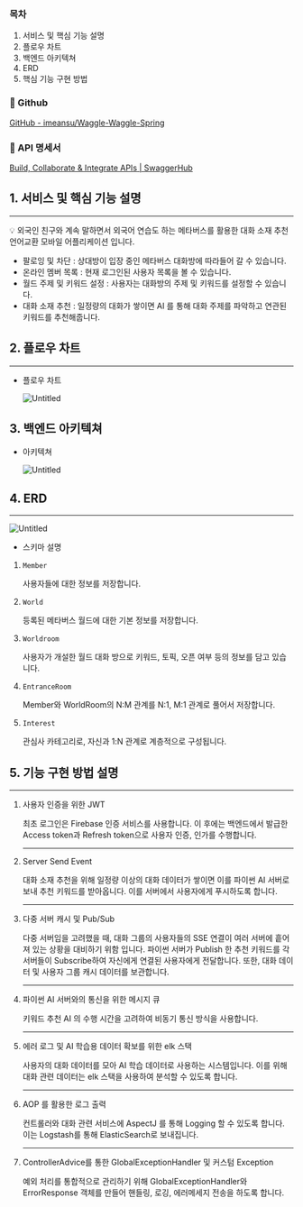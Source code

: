 ### 목차

1. 서비스 및 핵심 기능 설명
2. 플로우 차트
3. 백엔드 아키텍쳐
4. ERD
5. 핵심 기능 구현 방법

### 🔗 Github

[GitHub - imeansu/Waggle-Waggle-Spring](https://github.com/imeansu/Waggle-Waggle-Spring)

### 📲 API 명세서

[Build, Collaborate & Integrate APIs | SwaggerHub](https://app.swaggerhub.com/apis/waggle6/waggle/1.0.0-oas3)

## 1. 서비스 및 핵심 기능 설명

---

<aside>
💡 외국인 친구와 계속 말하면서 외국어 연습도 하는
메타버스를 활용한 대화 소재 추천 언어교환 모바일 어플리케이션 입니다.

</aside>

- 팔로잉 및 차단 : 상대방이 입장 중인 메타버스 대화방에 따라들어 갈 수 있습니다.
- 온라인 멤버 목록 : 현재 로그인된 사용자 목록을 볼 수 있습니다.
- 월드 주제 및 키워드 설정 : 사용자는 대화방의 주제 및 키워드를 설정할 수 있습니다.
- 대화 소재 추천 : 일정량의 대화가 쌓이면 AI 를 통해 대화 주제를 파악하고 연관된 키워드를 추천해줍니다.

## 2. 플로우 차트

---

- 플로우 차트
    
    ![Untitled](https://www.notion.so/image/https%3A%2F%2Fs3-us-west-2.amazonaws.com%2Fsecure.notion-static.com%2F5181e3a1-045a-44d3-8019-1bf4e48de128%2FUntitled.png?table=block&id=0acb975c-ce4f-450f-8c5b-3dde82bf72a3&spaceId=3ff3cc55-be4f-4375-ab1b-692684f19695&width=2000&userId=cf16c311-461d-4956-8b1a-92572df9e58c&cache=v2)
    

## 3. 백엔드 아키텍쳐

- 아키텍쳐
    
    ![Untitled](https://www.notion.so/image/https%3A%2F%2Fs3-us-west-2.amazonaws.com%2Fsecure.notion-static.com%2F85a02b40-1eba-4eb7-8d5b-cf04900308c0%2FUntitled.png?table=block&id=4137a135-209a-4702-843f-d9e37ed79121&spaceId=3ff3cc55-be4f-4375-ab1b-692684f19695&width=2000&userId=cf16c311-461d-4956-8b1a-92572df9e58c&cache=v2)
    

## 4. ERD

---

![Untitled](https://www.notion.so/image/https%3A%2F%2Fs3-us-west-2.amazonaws.com%2Fsecure.notion-static.com%2Fdd816ad6-3af4-47d0-a3b5-58ef24ebd348%2FUntitled.png?table=block&id=058d593b-3d40-44eb-afdb-59957b8212f8&spaceId=3ff3cc55-be4f-4375-ab1b-692684f19695&width=2000&userId=cf16c311-461d-4956-8b1a-92572df9e58c&cache=v2)

- 스키마 설명
1. `Member`
    
    사용자들에 대한 정보를 저장합니다.
    
2. `World`
    
    등록된 메타버스 월드에 대한 기본 정보를 저장합니다.
    
3. `Worldroom`
    
    사용자가 개설한 월드 대화 방으로 키워드, 토픽, 오픈 여부 등의 정보를 담고 있습니다.
    
4. `EntranceRoom`
    
    Member와 WorldRoom의 N:M 관계를 N:1, M:1  관계로 풀어서 저장합니다.
    
5. `Interest`
    
    관심사 카테고리로, 자신과 1:N 관계로 계층적으로 구성됩니다.
    

## 5. 기능 구현 방법 설명

---

1. 사용자 인증을 위한 JWT
    
    최초 로그인은 Firebase 인증 서비스를 사용합니다. 이 후에는 백엔드에서 발급한 Access token과 Refresh token으로 사용자 인증, 인가를 수행합니다.
    
    ---
    
2. Server Send Event
    
    대화 소재 추천을 위해 일정량 이상의 대화 데이터가 쌓이면 이를 파이썬 AI 서버로 보내 추천 키워드를 받아옵니다. 이를 서버에서 사용자에게 푸시하도록 합니다.
    
    ---
    
3. 다중 서버 캐시 및 Pub/Sub
    
    다중 서버임을 고려했을 때, 대화 그룹의 사용자들의 SSE 연결이 여러 서버에 흩어져 있는 상황을 대비하기 위함 입니다. 파이썬 서버가 Publish 한 추천 키워드를 각 서버들이 Subscribe하여 자신에게 연결된 사용자에게 전달합니다. 또한, 대화 데이터 및 사용자 그룹 캐시 데이터를 보관합니다.
    
    ---
    
4. 파이썬 AI 서버와의 통신을 위한 메시지 큐
    
    키워드 추천 AI 의 수행 시간을 고려하여 비동기 통신 방식을 사용합니다. 
    
    ---
    
5. 에러 로그 및 AI 학습용 데이터 확보를 위한 elk 스택 
    
    사용자의 대화 데이터를 모아 AI 학습 데이터로 사용하는 시스템입니다. 이를 위해 대화 관련 데이터는 elk 스택을 사용하여 분석할 수 있도록 합니다.
    
    ---
    
6. AOP 를 활용한 로그 출력
    
    컨트롤러와 대화 관련 서비스에 AspectJ 를 통해 Logging 할 수 있도록 합니다. 이는 Logstash를 통해 ElasticSearch로 보내집니다.
    
    ---
    
7. ControllerAdvice를 통한 GlobalExceptionHandler 및 커스텀 Exception
    
    예외 처리를 통합적으로 관리하기 위해 GlobalExceptionHandler와 ErrorResponse 객체를 만들어 핸들링, 로깅, 에러메세지 전송을 하도록 합니다.
